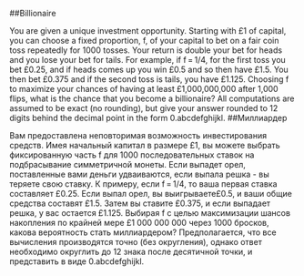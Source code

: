 ##Billionaire

You are given a unique investment opportunity.
Starting with £1 of capital, you can choose a fixed proportion, f, of your capital to bet on a fair coin toss repeatedly for 1000 tosses.
Your return is double your bet for heads and you lose your bet for tails.
For example, if f = 1/4,  for the first toss you bet £0.25, and if heads comes up you win £0.5 and so then have £1.5. You then bet £0.375 and if the second toss is tails, you have £1.125.
Choosing f to maximize your chances of having at least £1,000,000,000 after 1,000 flips, what is the chance that you become a billionaire?
All computations are assumed to be exact (no rounding), but give your answer rounded to 12 digits behind the decimal point in the form 0.abcdefghijkl.
##Миллиардер

Вам предоставлена неповторимая возможность инвестирования средств.
Имея начальный капитал в размере £1, вы можете выбрать фиксированную часть f для 1000 последовательных ставок на подбрасывание симметричной монеты.
Если выпадет орел, поставленные вами деньги удваиваются, если выпала решка - вы теряете свою ставку.
К примеру, если f = 1/4, то ваша первая ставка составляет £0.25. Если выпал орел, вы выигрываете£0.5, и ваши общие средства составят £1.5. Затем вы ставите £0.375, и если выпадает решка, у вас остается £1.125.
Выбирая f с целью максимизации шансов накопления по крайней мере £1 000 000 000 через 1000 бросков, какова вероятность стать миллиардером?
Предполагается, что все вычисления производятся точно (без округления), однако ответ необходимо округлить до 12 знака после десятичной точки, и представить в виде 0.abcdefghijkl.
